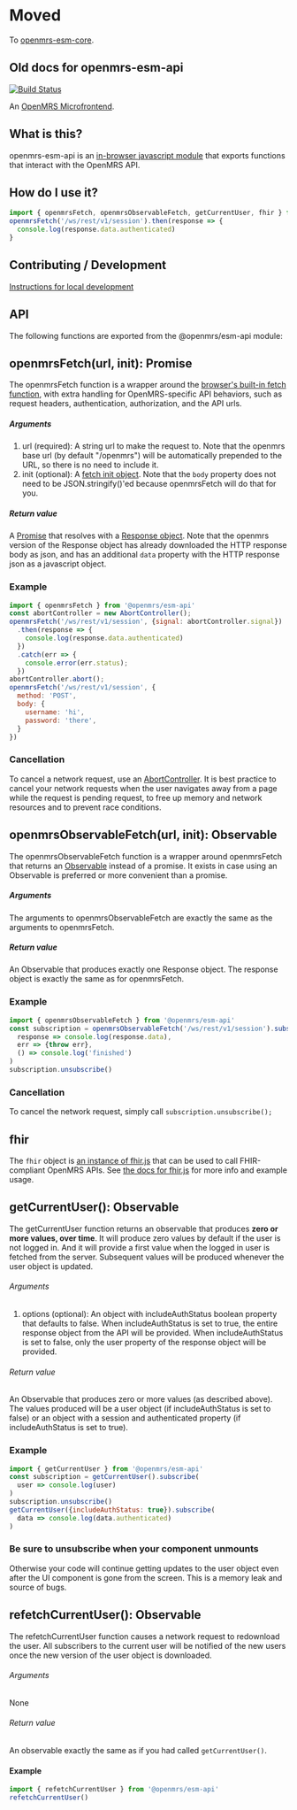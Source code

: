 # Moved

To [openmrs-esm-core](https://github.com/openmrs/openmrs-esm-core/tree/master/packages/esm-api).

## Old docs for openmrs-esm-api
[![Build Status](https://travis-ci.org/openmrs/openmrs-esm-api.svg?branch=master)](https://travis-ci.org/openmrs/openmrs-esm-api)

An [OpenMRS Microfrontend](https://wiki.openmrs.org/display/projects/Frontend+-+SPA+and+Microfrontends).

## What is this?

openmrs-esm-api is an [in-browser javascript module](https://github.com/openmrs/openmrs-rfc-frontend/blob/master/text/0002-modules.md) that exports functions that interact with the OpenMRS API.

## How do I use it?

```js
import { openmrsFetch, openmrsObservableFetch, getCurrentUser, fhir } from '@openmrs/esm-api';
openmrsFetch('/ws/rest/v1/session').then(response => {
  console.log(response.data.authenticated)
}
```

## Contributing / Development

[Instructions for local development](https://wiki.openmrs.org/display/projects/Setup+local+development+environment+for+OpenMRS+SPA)

## API

The following functions are exported from the @openmrs/esm-api module:

## openmrsFetch(url, init): Promise

The openmrsFetch function is a wrapper around the [browser's built-in fetch function](https://developer.mozilla.org/en-US/docs/Web/API/Fetch_API/Using_Fetch), with extra handling for OpenMRS-specific API behaviors, such as request headers, authentication, authorization, and the API urls.

##### Arguments

1. url (required): A string url to make the request to. Note that the openmrs base url (by default "/openmrs") will be automatically prepended to the URL, so there is no need to include it.
2. init (optional): A [fetch init object](https://developer.mozilla.org/en-US/docs/Web/API/WindowOrWorkerGlobalScope/fetch#Syntax). Note that the `body` property does not need to be JSON.stringify()'ed because openmrsFetch will do that for you.

##### Return value

A [Promise](https://developer.mozilla.org/en-US/docs/Web/JavaScript/Reference/Global_Objects/Promise) that resolves with a [Response object](https://developer.mozilla.org/en-US/docs/Web/API/Response). Note that the openmrs version of the Response object has already downloaded the HTTP response body as json, and has an additional `data` property with the HTTP response json as a javascript object.

### Example

```js
import { openmrsFetch } from '@openmrs/esm-api'
const abortController = new AbortController();
openmrsFetch('/ws/rest/v1/session', {signal: abortController.signal})
  .then(response => {
    console.log(response.data.authenticated)
  })
  .catch(err => {
    console.error(err.status);
  })
abortController.abort();
openmrsFetch('/ws/rest/v1/session', {
  method: 'POST',
  body: {
    username: 'hi',
    password: 'there',
  }
})
```

### Cancellation

To cancel a network request, use an [AbortController](https://developer.mozilla.org/en-US/docs/Web/API/AbortController/abort). It is best practice to cancel your network requests when the user navigates away from a page while the request is pending request, to free up memory and network resources and to prevent race conditions.

## openmrsObservableFetch(url, init): Observable

The openmrsObservableFetch function is a wrapper around openmrsFetch that returns an [Observable](https://rxjs-dev.firebaseapp.com/guide/observable) instead of a promise. It exists in case using an Observable is preferred or more convenient than a promise.

##### Arguments

The arguments to openmrsObservableFetch are exactly the same as the arguments to openmrsFetch.

##### Return value

An Observable that produces exactly one Response object. The response object is exactly the same as for openmrsFetch.

### Example

```js
import { openmrsObservableFetch } from '@openmrs/esm-api'
const subscription = openmrsObservableFetch('/ws/rest/v1/session').subscribe(
  response => console.log(response.data),
  err => {throw err},
  () => console.log('finished')
)
subscription.unsubscribe()
```

### Cancellation

To cancel the network request, simply call `subscription.unsubscribe();`

## fhir

The `fhir` object is [an instance of fhir.js](https://github.com/FHIR/fhir.js) that can be used to call FHIR-compliant OpenMRS APIs. See [the docs for fhir.js](https://github.com/FHIR/fhir.js) for more info and example usage.

## getCurrentUser(): Observable

The getCurrentUser function returns an observable that produces **zero or more values, over time**. It will produce zero values by default if the user is not logged in. And it will provide a first value when the logged in user is fetched from the server. Subsequent values will be produced whenever the user object is updated.

###### Arguments

1. options (optional): An object with includeAuthStatus boolean property that defaults to false. When includeAuthStatus is set to true, the entire response object from the API will be provided. When includeAuthStatus is set to false, only the user property of the response object will be provided.

###### Return value

An Observable that produces zero or more values (as described above). The values produced will be a user object (if includeAuthStatus is set to false) or an object with a session and authenticated property (if includeAuthStatus is set to true).

### Example

```js
import { getCurrentUser } from '@openmrs/esm-api'
const subscription = getCurrentUser().subscribe(
  user => console.log(user)
)
subscription.unsubscribe()
getCurrentUser({includeAuthStatus: true}).subscribe(
  data => console.log(data.authenticated)
)
```

### Be sure to unsubscribe when your component unmounts

Otherwise your code will continue getting updates to the user object even after the UI component is gone from the screen. This is a memory leak and source of bugs.

## refetchCurrentUser(): Observable

The refetchCurrentUser function causes a network request to redownload the user. All subscribers to the current user will be notified of the new users once the new version of the user object is downloaded.

###### Arguments

None

###### Return value

An observable exactly the same as if you had called `getCurrentUser()`.

#### Example

```js
import { refetchCurrentUser } from '@openmrs/esm-api'
refetchCurrentUser()
```
